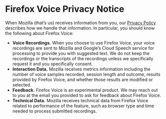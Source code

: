 # Firefox Voice Privacy Notice

When Mozilla (that’s us) receives information from you, our [Privacy Policy](https://www.mozilla.org/en-US/privacy/) describes how we handle that information. In particular, you should know the following about Firefox Voice:

- **Voice Recordings.** When you choose to use Firefox Voice, your voice recordings are sent to Mozilla and Google’s Cloud Speech service for processing to provide you with suggested text. We do not keep the recordings or the transcripts of the recordings unless we specifically request it and you specifically consent.
- **Interaction Data.** Mozilla receives metrics information including the number of voice samples recorded, session length and outcome, results provided by Firefox Voice, and whether those results are modified or selected.
- **Feedback.** Firefox Voice is an experimental product. We may reach out to you at the email you provided to ask for feedback about Firefox Voice.
- **Technical Data.** Mozilla receives technical data from Firefox Voice related to performance of the feature, such as browser type and time needed to process submitted recordings.
